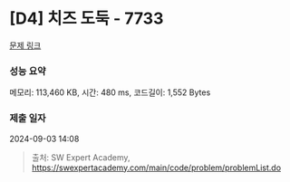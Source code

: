 # [D4] 치즈 도둑 - 7733 

[문제 링크](https://swexpertacademy.com/main/code/problem/problemDetail.do?contestProbId=AWrDOdQqRCUDFARG) 

### 성능 요약

메모리: 113,460 KB, 시간: 480 ms, 코드길이: 1,552 Bytes

### 제출 일자

2024-09-03 14:08



> 출처: SW Expert Academy, https://swexpertacademy.com/main/code/problem/problemList.do